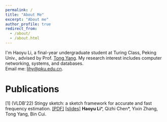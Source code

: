 ```yaml
---
permalink: /
title: "About Me"
excerpt: "About me"
author_profile: true
redirect_from: 
  - /about/
  - /about.html
---
```

I'm Haoyu Li, a final-year undergraduate student at Turing Class, Peking Univ., advised by Prof. [Tong Yang](https://yangtonghome.github.io/). My research interest includes computer networking, systems, and databases.  
Email me: lihy@pku.edu.cn.

Publications
======

[1] (VLDB'22) Stingy sketch: a sketch framework for accurate and fast frequency estimation. [[PDF]](/files/stingysketch.pdf) [[slides]](/files/stingysketch.pptx)
**Haoyu Li**\*, Qizhi Chen\*, Yixin Zhang, Tong Yang, Bin Cui.
